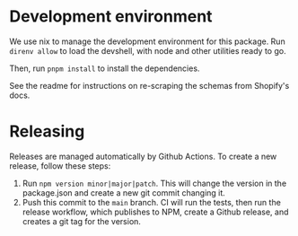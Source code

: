 # Development environment

We use nix to manage the development environment for this package. Run `direnv allow` to load the devshell, with node and other utilities ready to go.

Then, run `pnpm install` to install the dependencies.

See the readme for instructions on re-scraping the schemas from Shopify's docs.

# Releasing

Releases are managed automatically by Github Actions. To create a new release, follow these steps:

1. Run `npm version minor|major|patch`. This will change the version in the package.json and create a new git commit changing it.
2. Push this commit to the `main` branch. CI will run the tests, then run the release workflow, which publishes to NPM, create a Github release, and creates a git tag for the version.
